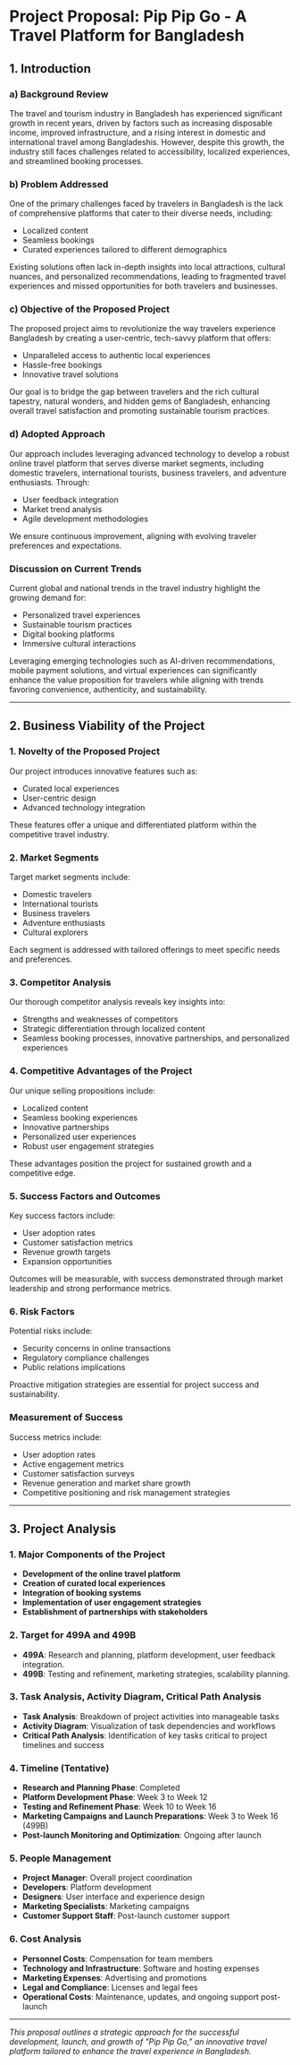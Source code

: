 # Project Proposal: Pip Pip Go - A Travel Platform for Bangladesh

## 1. Introduction

### a) Background Review
The travel and tourism industry in Bangladesh has experienced significant growth in recent years, driven by factors such as increasing disposable income, improved infrastructure, and a rising interest in domestic and international travel among Bangladeshis. However, despite this growth, the industry still faces challenges related to accessibility, localized experiences, and streamlined booking processes.

### b) Problem Addressed
One of the primary challenges faced by travelers in Bangladesh is the lack of comprehensive platforms that cater to their diverse needs, including:
- Localized content
- Seamless bookings
- Curated experiences tailored to different demographics

Existing solutions often lack in-depth insights into local attractions, cultural nuances, and personalized recommendations, leading to fragmented travel experiences and missed opportunities for both travelers and businesses.

### c) Objective of the Proposed Project
The proposed project aims to revolutionize the way travelers experience Bangladesh by creating a user-centric, tech-savvy platform that offers:
- Unparalleled access to authentic local experiences
- Hassle-free bookings
- Innovative travel solutions

Our goal is to bridge the gap between travelers and the rich cultural tapestry, natural wonders, and hidden gems of Bangladesh, enhancing overall travel satisfaction and promoting sustainable tourism practices.

### d) Adopted Approach
Our approach includes leveraging advanced technology to develop a robust online travel platform that serves diverse market segments, including domestic travelers, international tourists, business travelers, and adventure enthusiasts. Through:
- User feedback integration
- Market trend analysis
- Agile development methodologies

We ensure continuous improvement, aligning with evolving traveler preferences and expectations.

### Discussion on Current Trends
Current global and national trends in the travel industry highlight the growing demand for:
- Personalized travel experiences
- Sustainable tourism practices
- Digital booking platforms
- Immersive cultural interactions

Leveraging emerging technologies such as AI-driven recommendations, mobile payment solutions, and virtual experiences can significantly enhance the value proposition for travelers while aligning with trends favoring convenience, authenticity, and sustainability.

---

## 2. Business Viability of the Project

### 1. Novelty of the Proposed Project
Our project introduces innovative features such as:
- Curated local experiences
- User-centric design
- Advanced technology integration

These features offer a unique and differentiated platform within the competitive travel industry.

### 2. Market Segments
Target market segments include:
- Domestic travelers
- International tourists
- Business travelers
- Adventure enthusiasts
- Cultural explorers

Each segment is addressed with tailored offerings to meet specific needs and preferences.

### 3. Competitor Analysis
Our thorough competitor analysis reveals key insights into:
- Strengths and weaknesses of competitors
- Strategic differentiation through localized content
- Seamless booking processes, innovative partnerships, and personalized experiences

### 4. Competitive Advantages of the Project
Our unique selling propositions include:
- Localized content
- Seamless booking experiences
- Innovative partnerships
- Personalized user experiences
- Robust user engagement strategies

These advantages position the project for sustained growth and a competitive edge.

### 5. Success Factors and Outcomes
Key success factors include:
- User adoption rates
- Customer satisfaction metrics
- Revenue growth targets
- Expansion opportunities

Outcomes will be measurable, with success demonstrated through market leadership and strong performance metrics.

### 6. Risk Factors
Potential risks include:
- Security concerns in online transactions
- Regulatory compliance challenges
- Public relations implications

Proactive mitigation strategies are essential for project success and sustainability.

### Measurement of Success
Success metrics include:
- User adoption rates
- Active engagement metrics
- Customer satisfaction surveys
- Revenue generation and market share growth
- Competitive positioning and risk management strategies

---

## 3. Project Analysis

### 1. Major Components of the Project
- **Development of the online travel platform**
- **Creation of curated local experiences**
- **Integration of booking systems**
- **Implementation of user engagement strategies**
- **Establishment of partnerships with stakeholders**

### 2. Target for 499A and 499B
- **499A**: Research and planning, platform development, user feedback integration.
- **499B**: Testing and refinement, marketing strategies, scalability planning.

### 3. Task Analysis, Activity Diagram, Critical Path Analysis
- **Task Analysis**: Breakdown of project activities into manageable tasks
- **Activity Diagram**: Visualization of task dependencies and workflows
- **Critical Path Analysis**: Identification of key tasks critical to project timelines and success

### 4. Timeline (Tentative)
- **Research and Planning Phase**: Completed
- **Platform Development Phase**: Week 3 to Week 12
- **Testing and Refinement Phase**: Week 10 to Week 16
- **Marketing Campaigns and Launch Preparations**: Week 3 to Week 16 (499B)
- **Post-launch Monitoring and Optimization**: Ongoing after launch

### 5. People Management
- **Project Manager**: Overall project coordination
- **Developers**: Platform development
- **Designers**: User interface and experience design
- **Marketing Specialists**: Marketing campaigns
- **Customer Support Staff**: Post-launch customer support

### 6. Cost Analysis
- **Personnel Costs**: Compensation for team members
- **Technology and Infrastructure**: Software and hosting expenses
- **Marketing Expenses**: Advertising and promotions
- **Legal and Compliance**: Licenses and legal fees
- **Operational Costs**: Maintenance, updates, and ongoing support post-launch

---

*This proposal outlines a strategic approach for the successful development, launch, and growth of "Pip Pip Go," an innovative travel platform tailored to enhance the travel experience in Bangladesh.*
